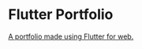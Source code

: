 # Flutter Portfolio

[A portfolio made using Flutter for web.](https://shresthkapoor7-5b90e.web.app/#/)

